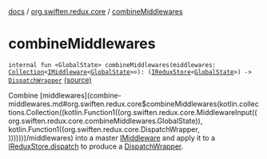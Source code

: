 [docs](../index.md) / [org.swiften.redux.core](index.md) / [combineMiddlewares](./combine-middlewares.md)

# combineMiddlewares

`internal fun <GlobalState> combineMiddlewares(middlewares: `[`Collection`](https://kotlinlang.org/api/latest/jvm/stdlib/kotlin.collections/-collection/index.html)`<`[`IMiddleware`](-i-middleware.md)`<`[`GlobalState`](combine-middlewares.md#GlobalState)`>>): (`[`IReduxStore`](-i-redux-store.md)`<`[`GlobalState`](combine-middlewares.md#GlobalState)`>) -> `[`DispatchWrapper`](-dispatch-wrapper/index.md) [(source)](https://github.com/protoman92/KotlinRedux/tree/master/common/common-core/src/main/kotlin/org/swiften/redux/core/Middleware.kt#L41)

Combine [middlewares](combine-middlewares.md#org.swiften.redux.core$combineMiddlewares(kotlin.collections.Collection((kotlin.Function1((org.swiften.redux.core.MiddlewareInput((org.swiften.redux.core.combineMiddlewares.GlobalState)), kotlin.Function1((org.swiften.redux.core.DispatchWrapper, )))))))/middlewares) into a master [IMiddleware](-i-middleware.md) and apply it to a [IReduxStore.dispatch](-i-dispatcher-provider/dispatch.md) to
produce a [DispatchWrapper](-dispatch-wrapper/index.md).

